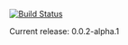 [![Build Status](https://travis-ci.org/camerondavison/ift.svg?branch=master)](https://travis-ci.org/camerondavison/ift)

Current release: 0.0.2-alpha.1
